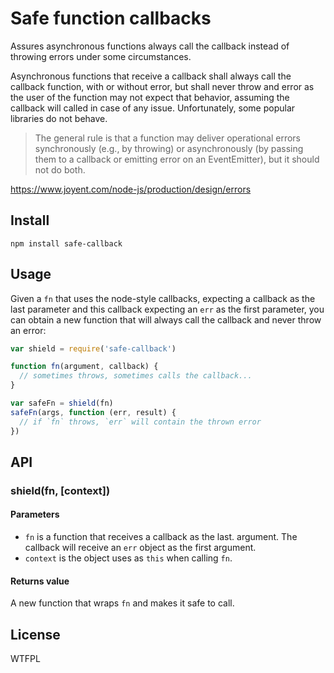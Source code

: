 # Safe function callbacks

Assures asynchronous functions always call the callback instead of throwing errors under some circumstances.

Asynchronous functions that receive a callback shall always call the callback function, with or without error, but shall never throw and error as the user of the function may not expect that behavior, assuming the callback will called in case of any issue. Unfortunately, some popular libraries do not behave.

> The general rule is that a function may deliver operational errors synchronously (e.g., by throwing) or asynchronously (by passing them to a callback or emitting error on an EventEmitter), but it should not do both.

https://www.joyent.com/node-js/production/design/errors

## Install

```
npm install safe-callback
```

## Usage

Given a `fn` that uses the node-style callbacks, expecting a callback as the last parameter and this callback expecting an `err` as the first parameter, you can obtain a new function that will always call the callback and never throw an error:

```js
var shield = require('safe-callback')

function fn(argument, callback) {
  // sometimes throws, sometimes calls the callback...
}

var safeFn = shield(fn)
safeFn(args, function (err, result) {
  // if `fn` throws, `err` will contain the thrown error
})
```

## API

### shield(fn, [context])

#### Parameters

* `fn` is a function that receives a callback as the last. argument. The callback will receive an `err` object as the first argument.
* `context` is the object uses as `this` when calling `fn`.

#### Returns value

A new function that wraps `fn` and makes it safe to call.

## License

WTFPL
